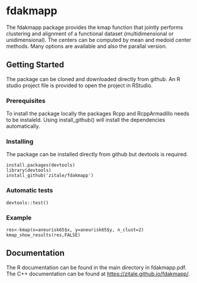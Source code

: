 # fdakmapp
The fdakmapp package provides the kmap function that jointly performs clustering and alignment of a functional 
dataset (multidimensional or unidimensional). The centers can be computed by mean and medoid center methods.
Many options are available and also the parallal version.

## Getting Started
The package can be cloned and downloaded directly from github.
An R studio project file is provided to open the project in RStudio.

### Prerequisites

To install the package locally the packages Rcpp and RcppArmadillo needs to be instaleld.
Using install_github() will install the dependencies automatically.

### Installing

The package can be installed directly from github but devtools is required.

```
install.packages(devtools)
library(devtools)
install_github('zitale/fdakmapp')
```

### Automatic tests

```
devtools::test()
```
### Example

```
res<-kmap(x=aneurisk65$x, y=aneurisk65$y, n_clust=2)
kmap_show_results(res,FALSE)
```

## Documentation

The R documentation can be found in the main directory in fdakmapp.pdf.
The C++ documentation can be found at https://zitale.github.io/fdakmapp/.
